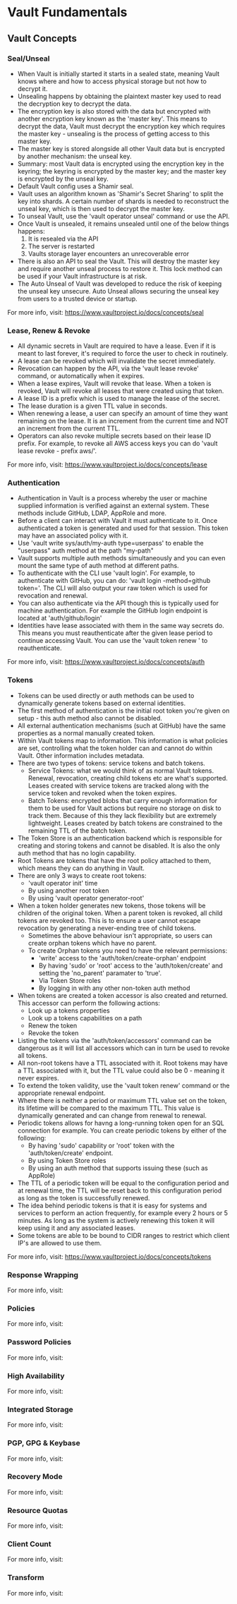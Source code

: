 # Vault Fundamentals

## Vault Concepts

### Seal/Unseal
- When Vault is initially started it starts in a sealed state, meaning Vault knows where and how to access physical storage but not how to decrypt it.
- Unsealing happens by obtaining the plaintext master key used to read the decryption key to decrypt the data.
- The encryption key is also stored with the data but encrypted with another encryption key known as the 'master key'. This means to decrypt the data, Vault must decrypt the encryption key which requires the master key - unsealing is the process of getting access to this master key.
- The master key is stored alongside all other Vault data but is encrypted by another mechanism: the unseal key.
- Summary: most Vault data is encrypted using the encryption key in the keyring; the keyring is encrypted by the master key; and the master key is encrypted by the unseal key.
- Default Vault config uses a Shamir seal.
- Vault uses an algorithm known as 'Shamir's Secret Sharing' to split the key into shards. A certain number of shards is needed to reconstruct the unseal key, which is then used to decrypt the master key.
- To unseal Vault, use the 'vault operator unseal' command or use the API.
- Once Vault is unsealed, it remains unsealed until one of the below things happens:
  1. It is resealed via the API
  2. The server is restarted
  3. Vaults storage layer encounters an unrecoverable error
- There is also an API to seal the Vault. This will destroy the master key and require another unseal process to restore it. This lock method can be used if your Vault infrastructure is at risk.
- The Auto Unseal of Vault was developed to reduce the risk of keeping the unseal key unsecure. Auto Unseal allows securing the unseal key from users to a trusted device or startup.

For more info, visit: https://www.vaultproject.io/docs/concepts/seal

### Lease, Renew & Revoke
- All dynamic secrets in Vault are required to have a lease. Even if it is meant to last forever, it's required to force the user to check in routinely.
- A lease can be revoked which will invalidate the secret immediately.
- Revocation can happen by the API, via the 'vault lease revoke' command, or automatically when it expires.
- When a lease expires, Vault will revoke that lease. When a token is revoked, Vault will revoke all leases that were created using that token.
- A lease ID is a prefix which is used to manage the lease of the secret.
- The lease duration is a given TTL value in seconds.
- When renewing a lease, a user can specify an amount of time they want remaining on the lease. It is an increment from the current time and NOT an increment from the current TTL.
- Operators can also revoke multiple secrets based on their lease ID prefix. For example, to revoke all AWS access keys you can do 'vault lease revoke - prefix aws/'.

For more info, visit: https://www.vaultproject.io/docs/concepts/lease

### Authentication
- Authentication in Vault is a process whereby the user or machine supplied information is verified against an external system. These methods include GitHub, LDAP, AppRole and more.
- Before a client can interact with Vault it must authenticate to it. Once authenticated a token is generated and used for that session. This token may have an associated policy with it.
- Use 'vault write sys/auth/my-auth type=userpass' to enable the "userpass" auth method at the path "my-path"
- Vault supports multiple auth methods simultaneously and you can even mount the same type of auth method at different paths.
- To authenticate with the CLI use 'vault login'. For example, to authenticate with GitHub, you can do: 'vault login -method=github token=<token>'. The CLI will also output your raw token which is used for revocation and renewal.
- You can also authenticate via the API though this is typically used for machine authentication. For example the GitHub login endpoint is located at 'auth/github/login'
- Identities have lease associated with them in the same way secrets do. This means you must reauthenticate after the given lease period to continue accessing Vault. You can use the 'vault token renew <token>' to reauthenticate.

For more info, visit: https://www.vaultproject.io/docs/concepts/auth

### Tokens
- Tokens can be used directly or auth methods can be used to dynamically generate tokens based on external identities.
- The first method of authentication is the initial root token you're given on setup - this auth method also cannot be disabled.
- All external authentication mechanisms (such at GitHub) have the same properties as a normal manually created token.
- Within Vault tokens map to information. This information is what policies are set, controlling what the token holder can and cannot do within Vault. Other information includes metadata.
- There are two types of tokens: service tokens and batch tokens.
  - Service Tokens: what we would think of as normal Vault tokens. Renewal, revocation, creating child tokens etc are what's supported. Leases created with service tokens are tracked along with the service token and revoked when the token expires.
  - Batch Tokens: encrypted blobs that carry enough information for them to be used for Vault actions but require no storage on disk to track them. Because of this they lack flexibility but are extremely lightweight. Leases created by batch tokens are constrained to the remaining TTL of the batch token.
- The Token Store is an authentication backend which is responsible for creating and storing tokens and cannot be disabled. It is also the only auth method that has no login capability.
- Root Tokens are tokens that have the root policy attached to them, which means they can do anything in Vault.
- There are only 3 ways to create root tokens:
  - 'vault operator init' time
  - By using another root token
  - By using 'vault operator generator-root'
- When a token holder generates new tokens, those tokens will be children of the original token. When a parent token is revoked, all child tokens are revoked too. This is to ensure a user cannot escape revocation by generating a never-ending tree of child tokens.
  - Sometimes the above behaviour isn't appropriate, so users can create orphan tokens which have no parent.
  - To create Orphan tokens you need to have the relevant permissions:
    - 'write' access to the 'auth/token/create-orphan' endpoint
    - By having 'sudo' or 'root' access to the 'auth/token/create' and setting the 'no_parent' paramater to 'true'.
    - Via Token Store roles
    - By logging in with any other non-token auth method
- When tokens are created a token accessor is also created and returned. This accessor can perform the following actions:
  - Look up a tokens properties
  - Look up a tokens capabilities on a path
  - Renew the token
  - Revoke the token
- Listing the tokens via the 'auth/token/accessors' command can be dangerous as it will list all accessors which can in turn be used to revoke all tokens.
- All non-root tokens have a TTL associated with it. Root tokens may have a TTL associated with it, but the TTL value could also be 0 - meaning it never expires.
- To extend the token validity, use the 'vault token renew' command or the appropriate renewal endpoint.
- Where there is neither a period or maximum TTL value set on the token, its lifetime will be compared to the maximum TTL. This value is dynamically generated and can change from renewal to renewal.
- Periodic tokens allows for havng a long-running token open for an SQL connection for example. You can create periodic tokens by either of the following:
  - By having 'sudo' capability or 'root' token with the 'auth/token/create' endpoint.
  - By using Token Store roles
  - By using an auth method that supports issuing these (such as AppRole)
- The TTL of a periodic token will be equal to the configuration period and at renewal time, the TTL will be reset back to this configuration period as long as the token is successfully renewed.
- The idea behind periodic tokens is that it is easy for systems and services to perform an action frequently, for example every 2 hours or 5 minutes. As long as the system is actively renewing this token it will keep using it and any associated leases.
- Some tokens are able to be bound to CIDR ranges to restrict which client IP's are allowed to use them.

For more info, visit: https://www.vaultproject.io/docs/concepts/tokens

### Response Wrapping

For more info, visit: 

### Policies

For more info, visit: 

### Password Policies

For more info, visit: 

### High Availability

For more info, visit: 

### Integrated Storage

For more info, visit: 

### PGP, GPG & Keybase

For more info, visit: 

### Recovery Mode

For more info, visit: 

### Resource Quotas

For more info, visit: 

### Client Count

For more info, visit: 

### Transform

For more info, visit: